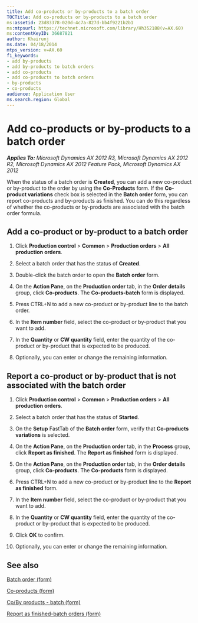 ```yaml
---
title: Add co-products or by-products to a batch order
TOCTitle: Add co-products or by-products to a batch order
ms:assetid: 23d83378-020d-4c7a-827d-bb4f9221b2b1
ms:mtpsurl: https://technet.microsoft.com/library/Hh352188(v=AX.60)
ms:contentKeyID: 36687821
author: Khairunj
ms.date: 04/18/2014
mtps_version: v=AX.60
f1_keywords:
- add by-products
- add by-products to batch orders
- add co-products
- add co-products to batch orders
- by-products
- co-products
audience: Application User
ms.search.region: Global
---
```


# Add co-products or by-products to a batch order 


_**Applies To:** Microsoft Dynamics AX 2012 R3, Microsoft Dynamics AX 2012 R2, Microsoft Dynamics AX 2012 Feature Pack, Microsoft Dynamics AX 2012_

When the status of a batch order is **Created**, you can add a new co-product or by-product to the order by using the **Co-Products** form. If the **Co-product variations** check box is selected in the **Batch order** form, you can report co-products and by-products as finished. You can do this regardless of whether the co-products or by-products are associated with the batch order formula.

## Add a co-product or by-product to a batch order

1.  Click **Production control** \> **Common** \> **Production orders** \> **All production orders**.

2.  Select a batch order that has the status of **Created**.

3.  Double-click the batch order to open the **Batch order** form.

4.  On the **Action Pane**, on the **Production order** tab, in the **Order details** group, click **Co-products**. The **Co-products-batch** form is displayed.

5.  Press CTRL+N to add a new co-product or by-product line to the batch order.

6.  In the **Item number** field, select the co-product or by-product that you want to add.

7.  In the **Quantity** or **CW quantity** field, enter the quantity of the co-product or by-product that is expected to be produced.

8.  Optionally, you can enter or change the remaining information.

## Report a co-product or by-product that is not associated with the batch order

1.  Click **Production control** \> **Common** \> **Production orders** \> **All production orders**.

2.  Select a batch order that has the status of **Started**.

3.  On the **Setup** FastTab of the **Batch order** form, verify that **Co-products variations** is selected.

4.  On the **Action Pane**, on the **Production order** tab, in the **Process** group, click **Report as finished**. The **Report as finished** form is displayed.

5.  On the **Action Pane**, on the **Production order** tab, in the **Order details** group, click **Co-products**. The **Co-products** form is displayed.

6.  Press CTRL+N to add a new co-product or by-product line to the **Report as finished** form.

7.  In the **Item number** field, select the co-product or by-product that you want to add.

8.  In the **Quantity** or **CW quantity** field, enter the quantity of the co-product or by-product that is expected to be produced.

9.  Click **OK** to confirm.

10. Optionally, you can enter or change the remaining information.

## See also

[Batch order (form)](https://technet.microsoft.com/library/hh352323\(v=ax.60\))

[Co-products (form)](https://technet.microsoft.com/library/hh328754\(v=ax.60\))

[Co/By products - batch (form)](https://technet.microsoft.com/library/hh328643\(v=ax.60\))

[Report as finished-batch orders (form)](https://technet.microsoft.com/library/hh328602\(v=ax.60\))

  


